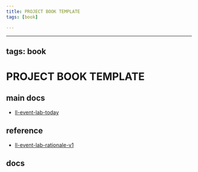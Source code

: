 ```yaml
---
title: PROJECT BOOK TEMPLATE
tags: [book]

---
```


---
tags: book
---

PROJECT BOOK TEMPLATE
===

main docs
---

- [ll-event-lab-today](/QMgM6lVvS6O55J8zdkQLCA)

reference
---

- [ll-event-lab-rationale-v1](/AunryFEcRm6SG8qAbHAyIw)
 

docs
---
